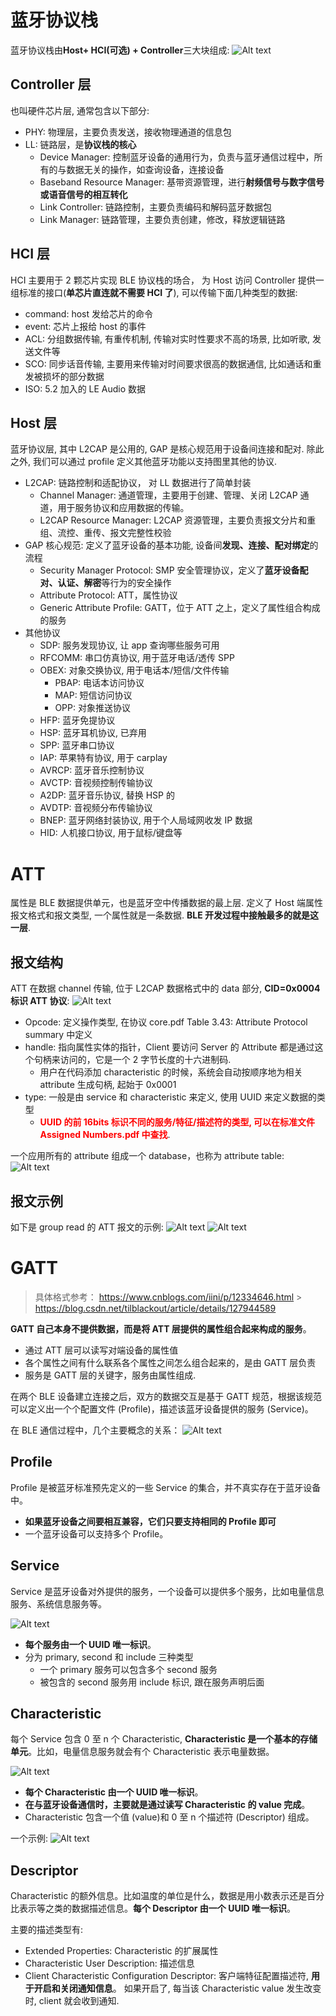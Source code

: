 # 蓝牙协议栈

蓝牙协议栈由**Host+ HCI(可选) + Controller**三大块组成:
![Alt text](2_gatt.assets/image-2.png)

## Controller 层

也叫硬件芯片层, 通常包含以下部分:

- PHY: 物理层，主要负责发送，接收物理通道的信息包
- LL: 链路层，是**协议栈的核心**
  - Device Manager: 控制蓝牙设备的通用行为，负责与蓝牙通信过程中，所有的与数据无关的操作，如查询设备，连接设备
  - Baseband Resource Manager: 基带资源管理，进行**射频信号与数字信号或语音信号的相互转化**
  - Link Controller: 链路控制，主要负责编码和解码蓝牙数据包
  - Link Manager: 链路管理，主要负责创建，修改，释放逻辑链路

## HCI 层

HCI 主要用于 2 颗芯片实现 BLE 协议栈的场合， 为 Host 访问 Controller 提供一组标准的接口(**单芯片直连就不需要 HCI 了**), 可以传输下面几种类型的数据:

- command: host 发给芯片的命令
- event: 芯片上报给 host 的事件
- ACL: 分组数据传输, 有重传机制, 传输对实时性要求不高的场景, 比如听歌, 发送文件等
- SCO: 同步话音传输, 主要用来传输对时间要求很高的数据通信, 比如通话和重发被损坏的部分数据
- ISO: 5.2 加入的 LE Audio 数据

## Host 层

蓝牙协议层, 其中 L2CAP 是公用的, GAP 是核心规范用于设备间连接和配对. 除此之外, 我们可以通过 profile 定义其他蓝牙功能以支持图里其他的协议.

- L2CAP: 链路控制和适配协议， 对 LL 数据进行了简单封装
  - Channel Manager: 通道管理，主要用于创建、管理、关闭 L2CAP 通道，用于服务协议和应用数据的传输。
  - L2CAP Resource Manager: L2CAP 资源管理，主要负责报文分片和重组、流控、重传、报文完整性校验
- GAP 核心规范: 定义了蓝牙设备的基本功能, 设备间**发现、连接、配对绑定**的流程
  - Security Manager Protocol: SMP 安全管理协议，定义了**蓝牙设备配对、认证、解密**等行为的安全操作
  - Attribute Protocol: ATT，属性协议
  - Generic Attribute Profile: GATT，位于 ATT 之上，定义了属性组合构成的服务
- 其他协议
  - SDP: 服务发现协议, 让 app 查询哪些服务可用
  - RFCOMM: 串口仿真协议, 用于蓝牙电话/透传 SPP
  - OBEX: 对象交换协议, 用于电话本/短信/文件传输
    - PBAP: 电话本访问协议
    - MAP: 短信访问协议
    - OPP: 对象推送协议
  - HFP: 蓝牙免提协议
  - HSP: 蓝牙耳机协议, 已弃用
  - SPP: 蓝牙串口协议
  - IAP: 苹果特有协议, 用于 carplay
  - AVRCP: 蓝牙音乐控制协议
  - AVCTP: 音视频控制传输协议
  - A2DP: 蓝牙音乐协议, 替换 HSP 的
  - AVDTP: 音视频分布传输协议
  - BNEP: 蓝牙网络封装协议, 用于个人局域网收发 IP 数据
  - HID: 人机接口协议, 用于鼠标/键盘等

# ATT

属性是 BLE 数据提供单元，也是蓝牙空中传播数据的最上层. 定义了 Host 端属性报文格式和报文类型, 一个属性就是一条数据. **BLE 开发过程中接触最多的就是这一层**.

## 报文结构

ATT 在数据 channel 传输, 位于 L2CAP 数据格式中的 data 部分, **CID=0x0004 标识 ATT 协议**:
![Alt text](2_gatt.assets/image-21.png)

- Opcode: 定义操作类型, 在协议 core.pdf Table 3.43: Attribute Protocol summary 中定义
- handle: 指向属性实体的指针，Client 要访问 Server 的 Attribute 都是通过这个句柄来访问的，它是一个 2 字节长度的十六进制码.
  - 用户在代码添加 characteristic 的时候，系统会自动按顺序地为相关 attribute 生成句柄, 起始于 0x0001
- type: 一般是由 service 和 characteristic 来定义, 使用 UUID 来定义数据的类型
  - **<font color="red">UUID 的前 16bits 标识不同的服务/特征/描述符的类型, 可以在标准文件 Assigned Numbers.pdf 中查找</font>**.

一个应用所有的 attribute 组成一个 database，也称为 attribute table:
![Alt text](2_gatt.assets/image-3.png)

## 报文示例

如下是 group read 的 ATT 报文的示例:
![Alt text](2_gatt.assets/image.png)
![Alt text](2_gatt.assets/image-1.png)

# GATT

> 具体格式参考： https://www.cnblogs.com/iini/p/12334646.html > https://blog.csdn.net/tilblackout/article/details/127944589

**GATT 自己本身不提供数据，而是将 ATT 层提供的属性组合起来构成的服务**。

- 通过 ATT 层可以读写对端设备的属性值
- 各个属性之间有什么联系各个属性之间怎么组合起来的，是由 GATT 层负责
- 服务是 GATT 层的关键字，服务由属性组成.

在两个 BLE 设备建立连接之后，双方的数据交互是基于 GATT 规范，根据该规范可以定义出一个个配置文件 (Profile)，描述该蓝牙设备提供的服务 (Service)。

在 BLE 通信过程中，几个主要概念的关系：
![Alt text](2_gatt.assets/image-8.png)

## Profile

Profile 是被蓝牙标准预先定义的一些 Service 的集合，并不真实存在于蓝牙设备中。

- **如果蓝牙设备之间要相互兼容，它们只要支持相同的 Profile 即可**
- 一个蓝牙设备可以支持多个 Profile。

## Service

Service 是蓝牙设备对外提供的服务，一个设备可以提供多个服务，比如电量信息服务、系统信息服务等。

![Alt text](2_gatt.assets/image-5.png)

- **每个服务由一个 UUID 唯一标识**。
- 分为 primary, second 和 include 三种类型
  - 一个 primary 服务可以包含多个 second 服务
  - 被包含的 second 服务用 include 标识, 跟在服务声明后面

## Characteristic

每个 Service 包含 0 至 n 个 Characteristic, **Characteristic 是一个基本的存储单元**。比如，电量信息服务就会有个 Characteristic 表示电量数据。

![Alt text](2_gatt.assets/image-6.png)

- **每个 Characteristic 由一个 UUID 唯一标识**。
- **在与蓝牙设备通信时，主要就是通过读写 Characteristic 的 value 完成**。
- Characteristic 包含一个值 (value)和 0 至 n 个描述符 (Descriptor) 组成。

一个示例:
![Alt text](2_gatt.assets/image-4.png)

## Descriptor

Characteristic 的额外信息。比如温度的单位是什么，数据是用小数表示还是百分比表示等之类的数据描述信息。**每个 Descriptor 由一个 UUID 唯一标识**。

主要的描述类型有:

- Extended Properties: Characteristic 的扩展属性
- Characteristic User Description: 描述信息
- Client Characteristic Configuration Descriptor: 客户端特征配置描述符, **用于开启和关闭通知信息**。 如果开启了, 每当该 Characteristic value 发生改变时, client 就会收到通知.
